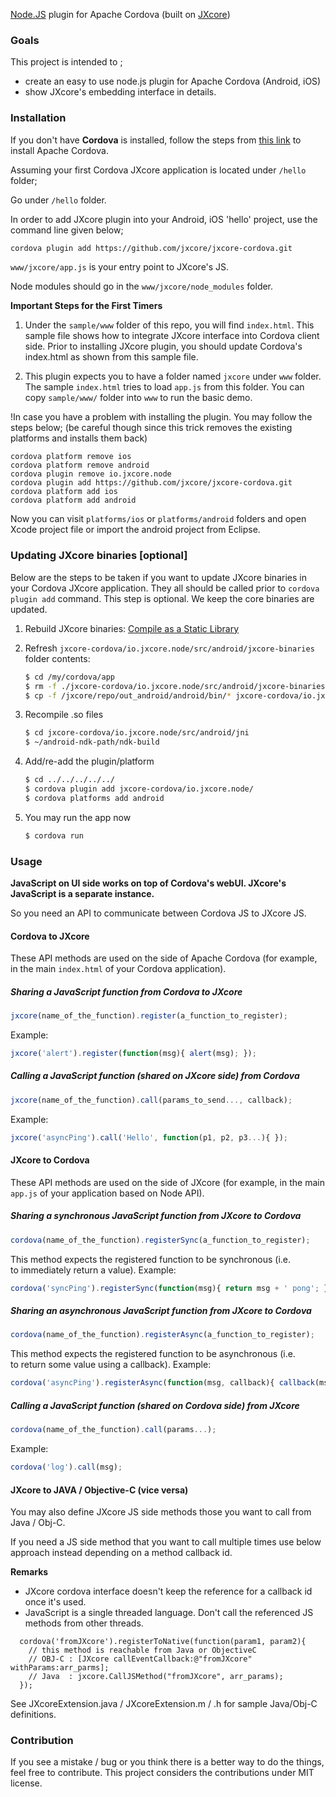 [Node.JS](https://nodejs.org) plugin for Apache Cordova (built on [JXcore](https://github.com/jxcore/jxcore))

### Goals
This project is intended to ;
 - create an easy to use node.js plugin for Apache Cordova (Android, iOS)
 - show JXcore's embedding interface in details.

### Installation

If you don't have **Cordova** is installed, follow the steps from [this link](https://cordova.apache.org/docs/en/4.0.0/guide_cli_index.md.html) to install Apache Cordova.

Assuming your first Cordova JXcore application is located under `/hello` folder;

Go under `/hello` folder.

In order to add JXcore plugin into your Android, iOS 'hello' project, use the command line given below;

```sh
cordova plugin add https://github.com/jxcore/jxcore-cordova.git
```

`www/jxcore/app.js` is your entry point to JXcore's JS.

Node modules should go in the `www/jxcore/node_modules` folder.

**Important Steps for the First Timers**
 1. Under the `sample/www` folder of this repo, you will find `index.html`. This sample file shows how to integrate JXcore interface into Cordova client side. Prior to installing JXcore plugin, you should update Cordova's index.html as shown from this sample file.

 2. This plugin expects you to have a folder named `jxcore` under `www` folder. The sample `index.html` tries to load `app.js` from this folder. You can copy `sample/www/` folder into `www` to run the basic demo.


!In case you have a problem with installing the plugin. You may follow the steps below;
(be careful though since this trick removes the existing platforms and installs them back)

```
cordova platform remove ios
cordova platform remove android
cordova plugin remove io.jxcore.node
cordova plugin add https://github.com/jxcore/jxcore-cordova.git
cordova platform add ios
cordova platform add android
```

Now you can visit `platforms/ios` or `platforms/android` folders and open Xcode project file or import the android project from Eclipse.

### Updating JXcore binaries [optional]

Below are the steps to be taken if you want to update JXcore binaries in your Cordova JXcore application.
They all should be called prior to `cordova plugin add` command. This step is optional. We keep the core binaries are updated. 

1. Rebuild JXcore binaries: [Compile as a Static Library](https://github.com/jxcore/jxcore/blob/master/doc/Android_Compile.md#compile-as-a-static-library)
2. Refresh `jxcore-cordova/io.jxcore.node/src/android/jxcore-binaries` folder contents:

    ```bash
    $ cd /my/cordova/app
    $ rm -f ./jxcore-cordova/io.jxcore.node/src/android/jxcore-binaries/*
    $ cp -f /jxcore/repo/out_android/android/bin/* jxcore-cordova/io.jxcore.node/src/android/jxcore-binaries/
    ```

3. Recompile .so files

    ```bash
    $ cd jxcore-cordova/io.jxcore.node/src/android/jni
    $ ~/android-ndk-path/ndk-build
    ```

4. Add/re-add the plugin/platform

    ```bash
    $ cd ../../../../../
    $ cordova plugin add jxcore-cordova/io.jxcore.node/
    $ cordova platforms add android
    ```

5. You may run the app now

    ```bash
    $ cordova run
    ```

### Usage

**JavaScript on UI side works on top of Cordova's webUI. JXcore's JavaScript is a separate instance.**

So you need an API to communicate between Cordova JS to JXcore JS.

#### Cordova to JXcore
These API methods are used on the side of Apache Cordova (for example, in the main `index.html` of your Cordova application).

##### Sharing a JavaScript function from Cordova to JXcore
```js
jxcore(name_of_the_function).register(a_function_to_register);
```
Example:
```js
jxcore('alert').register(function(msg){ alert(msg); });
```

##### Calling a JavaScript function (shared on JXcore side) from Cordova
```js
jxcore(name_of_the_function).call(params_to_send..., callback);
```
Example:
```js
jxcore('asyncPing').call('Hello', function(p1, p2, p3...){ });
```

#### JXcore to Cordova
These API methods are used on the side of JXcore (for example, in the main `app.js` of your application based on Node API).

##### Sharing a synchronous JavaScript function from JXcore to Cordova
```js
cordova(name_of_the_function).registerSync(a_function_to_register);
```
This method expects the registered function to be synchronous (i.e. to immediately return a value). Example:
```js
cordova('syncPing').registerSync(function(msg){ return msg + ' pong'; });
```

##### Sharing an asynchronous JavaScript function from JXcore to Cordova
```js
cordova(name_of_the_function).registerAsync(a_function_to_register);
```
This method expects the registered function to be asynchronous (i.e. to return some value using a callback). Example:
```js
cordova('asyncPing').registerAsync(function(msg, callback){ callback(msg + ' pong') });
```

##### Calling a JavaScript function (shared on Cordova side) from JXcore

```js
cordova(name_of_the_function).call(params...);
```
Example:
```js
cordova('log').call(msg);
```

#### JXcore to JAVA / Objective-C (vice versa)
You may also define JXcore JS side methods those you want to call from Java / Obj-C.

If you need a JS side method that you want to call multiple times use below approach instead depending on a method callback id.

**Remarks**
  - JXcore cordova interface doesn't keep the reference for a callback id once it's used.
  - JavaScript is a single threaded language. Don't call the referenced JS methods from other threads. 

```
  cordova('fromJXcore').registerToNative(function(param1, param2){
    // this method is reachable from Java or ObjectiveC
    // OBJ-C : [JXcore callEventCallback:@"fromJXcore" withParams:arr_parms];
    // Java  : jxcore.CallJSMethod("fromJXcore", arr_params);
  });
```

See JXcoreExtension.java / JXcoreExtension.m / .h for sample Java/Obj-C definitions.

### Contribution
If you see a mistake / bug or you think there is a better way to do the things, feel free to contribute. This project considers the contributions under MIT license.
